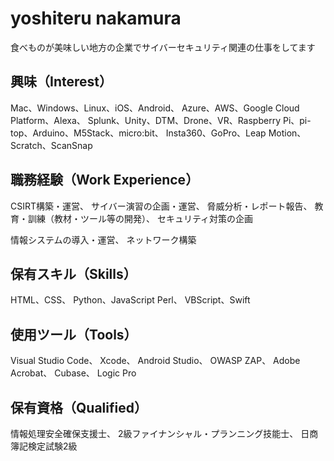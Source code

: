 
# yoshiteru nakamura
食べものが美味しい地方の企業でサイバーセキュリティ関連の仕事をしてます

## 興味（Interest）
Mac、Windows、Linux、iOS、Android、
Azure、AWS、Google Cloud Platform、Alexa、
Splunk、Unity、DTM、Drone、VR、Raspberry Pi、pi-top、Arduino、M5Stack、micro:bit、
Insta360、GoPro、Leap Motion、Scratch、ScanSnap

## 職務経験（Work Experience）
CSIRT構築・運営、
サイバー演習の企画・運営、
脅威分析・レポート報告、
教育・訓練（教材・ツール等の開発）、
セキュリティ対策の企画

情報システムの導入・運営、
ネットワーク構築

## 保有スキル（Skills）
HTML、CSS、
Python、JavaScript
Perl、
VBScript、Swift

## 使用ツール（Tools）
Visual Studio Code、
Xcode、
Android Studio、
OWASP ZAP、
Adobe Acrobat、
Cubase、
Logic Pro

## 保有資格（Qualified）
情報処理安全確保支援士、
2級ファイナンシャル・プランニング技能士、
日商簿記検定試験2級
